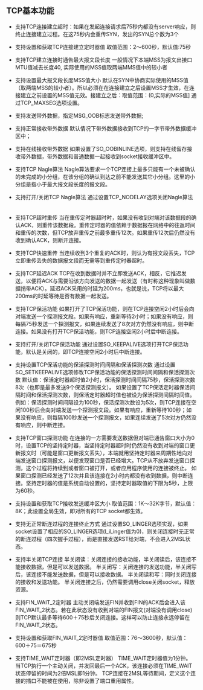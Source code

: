 ## TCP基本功能	　	　	　	　
- 支持TCP连接建立超时：如果在发起连接请求后75秒内都没有server响应，则终止连接建立过程。在这75秒内会重传SYN，发出的SYN总个数为3个	
  
- 支持设置和获取TCP连接建立定时器值	取值范围：2～600秒，默认值:75秒
  
- 支持TCP建立连接时通告最大报文段长度	一般情况下本端MSS为报文出接口MTU值减去长度40, 实际使用的MSS值取两端MMS值中的较小者	　
  
- 支持设置最大报文段长度MSS值大小	默认在SYN中协商实际使用的MSS值（取两端MSS的较小者）。所以必须在在连接建立之后设置MSS才生效，在连接建立之前设置的MSS值无效。接建立之后：取值范围：(0,实际的MSS值]	通过TCP_MAXSEG选项设置。
　	
- 支持发送带外数据，指定MSG_OOB标志发送带外数据;
   
- 支持正常接收带外数据	默认情况下带外数据接收到TCP的一字节带外数据缓冲区中；	　
  
- 支持在线接收带外数据	如果设置了SO_OOBINLINE选项，则支持在线留存接收带外数据，带外数据和普通数据一起接收到socket接收缓冲区中。	　
  
- 支持TCP Nagle算法	Nagle算法要求一个TCP连接上最多只能有一个未被确认的未完成的小分组，在该分组的确认到达之前不能发送其它小分组。这里的小分组是指小于最大报文段长度的报文段。
  
- 支持打开/关闭TCP Nagle算法	通过设置TCP_NODELAY选项关闭Nagle算法	　
  
- 支持TCP超时重传	当在重传定时器超时时，如果没有收到对端对该数据段的确认ACK，则重传该数据段。重传定时器的值依赖于数据报在网络中的往返时间和重传的次数，但TCP放弃重传之前最多重传12次。如果重传12次后仍然没有收到确认ACK，则断开连接。	　
　	
- 支持TCP快速重传	当连续收到3个重复的ACK时，则认为有报文段丢失，TCP立即重传丢失的数据报文段而无需等到重传定时器超时。	
   
- 支持TCP延迟ACK	TCP在收到数据时并不立即发送ACK，相反，它推迟发送，以便将ACK与需要沿该方向发送的数据一起发送（有时称这种现象叫做数据捎带ACK）。延迟ACK采用的时延为200ms，也就是说，TCP将以最大200ms的时延等待是否有数据一起发送。	　
　	
- 支持TCP保活功能	如果打开了TCP保活功能，则在TCP连接空闲2小时后会向对端发送一个探测报文段。如果有响应，重新等待2小时；如果没有响应，则每隔75秒发送一个探测报文，如果连续发送了8次对方仍然没有响应，则中断连接。如果没有打开TCP保活功能，则TCP连接空闲2小时后中断连接。	　
　	
- 支持打开/关闭TCP保活功能	通过设置SO_KEEPALIVE选项打开TCP保活功能，默认是关闭的，即TCP连接空闲2小时后中断连接。	　
　
- 支持设置TCP保活功能的保活探测时间间隔和保活探测次数	通过设置SO_SETKEEPALIVE选项修改TCP保活功能的保活探测时间间隔和保活探测次数	默认值：保活定时器超时值2小时，保活探测时间间隔75秒，保活探测次数8次（也即是最多发送9个保活探测报文）。
如果设置了TCP保活定时器保活间隔时间和保活探测次数，则保活定时器超时值也被设为保活探测间隔时间值。
例如：保活探测时间间隔设为100秒，保活探测次数设为5次，则TCP连接在空闲100秒后会向对端发送一个探测报文段。如果有响应，重新等待100秒；如果没有响应，则每隔100秒发送一个探测报文，如果连续发送了5次对方仍然没有响应，则中断连接。
　	
- 支持TCP窗口探测功能	在连接的一方需要发送数据但对端已通告窗口大小为0时，设置TCP的坚持定时器，当坚持定时器超时时仍然没有收到对端的窗口更新报文时（可能是窗口更新报文丢失），本端就用坚持定时器来周期性地向对端发送窗口探测报文，以便发现窗口是否已经增大。TCP从不放弃发送窗口探测，这个过程将持续到或者窗口被打开，或者应用程序使用的连接被终止。
如果窗口探测已经发送了12次并且该连接在2小时内都没有收到数据，则中断连接。坚持定时器的值是系统自动设置的，坚持定时器取值的下限为5秒，上限为60秒。	　
　	
- 支持设置和获取TCP接收发送缓冲区大小	取值范围：1K～32K字节，默认值：8K；此设置全局生效，即对所有的TCP socket都生效。	　

- 支持无正常断连过程的连接终止方式	通过设置SO_LINGER选项实现，如果socket设置了相应的SO_LINGER选项(l_iLinger值为0)，则关闭连接时无正常的断连过程（四次握手过程），而是直接发送RST给对端，不会进入2MSL状态。	　
　	
- 支持半关闭TCP连接	半关闭读：关闭连接的接收功能，半关闭读后，该连接不能接收数据，但是可以发送数据。
半关闭写：关闭连接的发送功能，半关闭写后，该连接不能发送数据，但是可以接收数据。
半关闭读和写：同时关闭连接的接收和发送功能。
半关闭连接之后，仍然需要调用close关闭socket，释放资源。	

- 支持FIN_WAIT_2定时器	主动关闭端发送FIN并收到FIN的ACK后会进入该FIN_WAIT_2状态。若在此状态没有收到对端的FIN报文(对端没有调用close)则TCP默认最多等待600＋75秒后关闭连接。这样可以防止连接永远停留在FIN_WAIT_2状态。	　
　	
- 支持设置和获取FIN_WAIT_2定时器值	取值范围：76～3600秒，默认值：600＋75＝675秒	　
　	
- 支持TIME_WAIT定时器（即2MSL定时器）	TIME_WAIT定时器值为1分钟。
当TCP执行一个主动关闭，并发回最后一个ACK，该连接必须在TIME_WAIT状态停留的时间为2倍MSL即1分钟。
TCP连接在2MSL等待期间，定义这个连接的插口不能被在使用，除非设置了端口重用属性。
